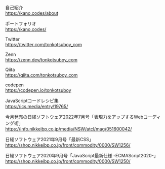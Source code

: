 自己紹介<br>
https://kano.codes/about

ポートフォリオ<br>
https://kano.codes/

Twitter<br>
https://twitter.com/tonkotsuboy_com

Zenn<br>
https://zenn.dev/tonkotsuboy_com

Qiita<br>
https://qiita.com/tonkotsuboy_com

codepen<br>
https://codepen.io/tonkotsuboy

JavaScriptコードレシピ集<br>
https://ics.media/entry/19765/

今月発売の日経ソフトウェア2022年7月号「表現力をアップするWebコーディング術」<br>
https://info.nikkeibp.co.jp/media/NSW/atcl/mag/051600042/

日経ソフトウェア2021年9月号「最新CSS」<br>
https://shop.nikkeibp.co.jp/front/commodity/0000/SW1256/

日経ソフトウェア2020年9月号「JavaScript最新仕様 -ECMAScript2020-」<br>
https://shop.nikkeibp.co.jp/front/commodity/0000/SW1250/

<!--
**tonkotsuboy/tonkotsuboy** is a ✨ _special_ ✨ repository because its `README.md` (this file) appears on your GitHub profile.

Here are some ideas to get you started:

- 🔭 I’m currently working on ...
- 🌱 I’m currently learning ...
- 👯 I’m looking to collaborate on ...
- 🤔 I’m looking for help with ...
- 💬 Ask me about ...
- 📫 How to reach me: ...
- 😄 Pronouns: ...
- ⚡ Fun fact: ...
-->
